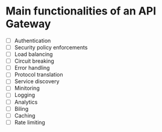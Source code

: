 # Main functionalities of an API Gateway

- [ ] Authentication
- [ ] Security policy enforcements
- [ ] Load balancing
- [ ] Circuit breaking
- [ ] Error handling
- [ ] Protocol translation
- [ ] Service discovery
- [ ] Minitoring
- [ ] Logging
- [ ] Analytics
- [ ] Biling
- [ ] Caching
- [ ] Rate limiting
